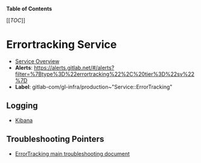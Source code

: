 <!-- MARKER: do not edit this section directly. Edit services/service-catalog.yml then run scripts/generate-docs -->

**Table of Contents**

[[_TOC_]]

# Errortracking Service

* [Service Overview](https://dashboards.gitlab.net/d/observability-errortracking/observability-errortracking-api)
* **Alerts**: <https://alerts.gitlab.net/#/alerts?filter=%7Btype%3D%22errortracking%22%2C%20tier%3D%22sv%22%7D>
* **Label**: gitlab-com/gl-infra/production~"Service::ErrorTracking"

## Logging

* [Kibana](https://log.gprd.gitlab.net/app/r/s/Kvsjn)

## Troubleshooting Pointers

* [ErrorTracking main troubleshooting document](overview.md)
<!-- END_MARKER -->

<!-- ## Summary -->

<!-- ## Architecture -->

<!-- ## Performance -->

<!-- ## Scalability -->

<!-- ## Availability -->

<!-- ## Durability -->

<!-- ## Security/Compliance -->

<!-- ## Monitoring/Alerting -->

<!-- ## Links to further Documentation -->
